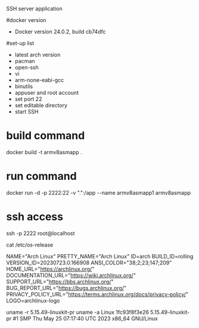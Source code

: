 SSH server application

#docker version
- Docker version 24.0.2, build cb74dfc

#set-up list

- latest arch version
- pacman
- open-ssh
- vi
- arm-none-eabi-gcc
- binutils
- appuser and root account
- set port 22
- set editable directory
- start SSH

# build command
docker build -t armv8asmapp .

# run command
docker run -d -p 2222:22 -v ".":/app  --name armv8asmapp1 armv8asmapp

# ssh access
ssh -p 2222 root@localhost


cat /etc/os-release 

NAME="Arch Linux"
PRETTY_NAME="Arch Linux"
ID=arch
BUILD_ID=rolling
VERSION_ID=20230723.0.166908
ANSI_COLOR="38;2;23;147;209"
HOME_URL="https://archlinux.org/"
DOCUMENTATION_URL="https://wiki.archlinux.org/"
SUPPORT_URL="https://bbs.archlinux.org/"
BUG_REPORT_URL="https://bugs.archlinux.org/"
PRIVACY_POLICY_URL="https://terms.archlinux.org/docs/privacy-policy/"
LOGO=archlinux-logo


uname -r
	5.15.49-linuxkit-pr
uname -a
	Linux 1fc93f8f3e26 5.15.49-linuxkit-pr #1 SMP Thu May 25 07:17:40 UTC 2023 x86_64 GNU/Linux
